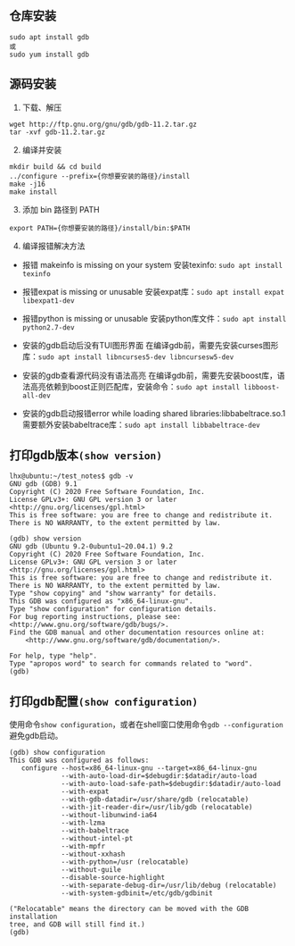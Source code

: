 ## 仓库安装

```
sudo apt install gdb
或
sudo yum install gdb
```

## 源码安装

1. 下载、解压
```
wget http://ftp.gnu.org/gnu/gdb/gdb-11.2.tar.gz
tar -xvf gdb-11.2.tar.gz
```

2. 编译并安装
```
mkdir build && cd build
../configure --prefix={你想要安装的路径}/install
make -j16
make install
```

3. 添加 bin 路径到 PATH
```
export PATH={你想要安装的路径}/install/bin:$PATH
```

4. 编译报错解决方法

- 报错 makeinfo is missing on your system
安装texinfo: `sudo apt install texinfo`

- 报错expat is missing or unusable
安装expat库：`sudo apt install expat libexpat1-dev`

- 报错python is missing or unusable
安装python库文件：`sudo apt install python2.7-dev`

- 安装的gdb启动后没有TUI图形界面
在编译gdb前，需要先安装curses图形库：`sudo apt install libncurses5-dev libncursesw5-dev`

- 安装的gdb查看源代码没有语法高亮
在编译gdb前，需要先安装boost库，语法高亮依赖到boost正则匹配库，安装命令：`sudo apt install libboost-all-dev`

- 安装的gdb启动报错error while loading shared libraries:libbabeltrace.so.1
需要额外安装babeltrace库：`sudo apt install libbabeltrace-dev`

## 打印gdb版本`(show version)`
```
lhx@ubuntu:~/test_notes$ gdb -v
GNU gdb (GDB) 9.1
Copyright (C) 2020 Free Software Foundation, Inc.
License GPLv3+: GNU GPL version 3 or later <http://gnu.org/licenses/gpl.html>
This is free software: you are free to change and redistribute it.
There is NO WARRANTY, to the extent permitted by law.
```

```
(gdb) show version
GNU gdb (Ubuntu 9.2-0ubuntu1~20.04.1) 9.2
Copyright (C) 2020 Free Software Foundation, Inc.
License GPLv3+: GNU GPL version 3 or later <http://gnu.org/licenses/gpl.html>
This is free software: you are free to change and redistribute it.
There is NO WARRANTY, to the extent permitted by law.
Type "show copying" and "show warranty" for details.
This GDB was configured as "x86_64-linux-gnu".
Type "show configuration" for configuration details.
For bug reporting instructions, please see:
<http://www.gnu.org/software/gdb/bugs/>.
Find the GDB manual and other documentation resources online at:
    <http://www.gnu.org/software/gdb/documentation/>.

For help, type "help".
Type "apropos word" to search for commands related to "word".
(gdb)
```

## 打印gdb配置`(show configuration)`
使用命令`show configuration`，或者在shell窗口使用命令`gdb --configuration`避免gdb启动。

```
(gdb) show configuration 
This GDB was configured as follows:
   configure --host=x86_64-linux-gnu --target=x86_64-linux-gnu
             --with-auto-load-dir=$debugdir:$datadir/auto-load
             --with-auto-load-safe-path=$debugdir:$datadir/auto-load
             --with-expat
             --with-gdb-datadir=/usr/share/gdb (relocatable)
             --with-jit-reader-dir=/usr/lib/gdb (relocatable)
             --without-libunwind-ia64
             --with-lzma
             --with-babeltrace
             --without-intel-pt
             --with-mpfr
             --without-xxhash
             --with-python=/usr (relocatable)
             --without-guile
             --disable-source-highlight
             --with-separate-debug-dir=/usr/lib/debug (relocatable)
             --with-system-gdbinit=/etc/gdb/gdbinit

("Relocatable" means the directory can be moved with the GDB installation
tree, and GDB will still find it.)
(gdb)
```



